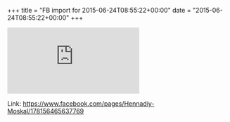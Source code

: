 +++
title = "FB import for 2015-06-24T08:55:22+00:00"
date = "2015-06-24T08:55:22+00:00"
+++



![Phote](https://external.xx.fbcdn.net/safe_image.php?d=AQDjdVpfwnaJXzCw&w=130&h=130&url=https%3A%2F%2Fupload.wikimedia.org%2Fwikipedia%2Fcommons%2F5%2F53%2FHennadiy_Moskal%252C_June_5%252C_2014.jpg&cfs=1&_nc_hash=AQBCNyQ-Rc9yCCmU)


Link: https://www.facebook.com/pages/Hennadiy-Moskal/178156465637769
